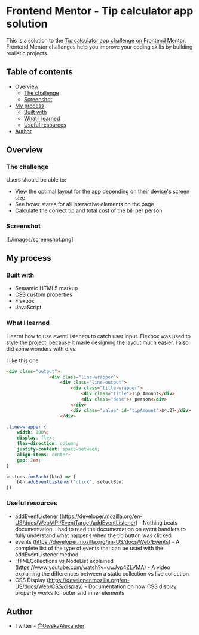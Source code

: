 # Frontend Mentor - Tip calculator app solution

This is a solution to the [Tip calculator app challenge on Frontend Mentor](https://www.frontendmentor.io/challenges/tip-calculator-app-ugJNGbJUX). Frontend Mentor challenges help you improve your coding skills by building realistic projects.

## Table of contents

- [Overview](#overview)
  - [The challenge](#the-challenge)
  - [Screenshot](#screenshot)
- [My process](#my-process)
  - [Built with](#built-with)
  - [What I learned](#what-i-learned)
  - [Useful resources](#useful-resources)
- [Author](#author)


## Overview

### The challenge

Users should be able to:

- View the optimal layout for the app depending on their device's screen size
- See hover states for all interactive elements on the page
- Calculate the correct tip and total cost of the bill per person

### Screenshot

![./images/screenshot.png]


## My process

### Built with

- Semantic HTML5 markup
- CSS custom properties
- Flexbox
- JavaScript

### What I learned

I learnt how to use eventListeners to catch user input. Flexbox was used to style the project, because it made designing the layout much easier. I also did some wonders with divs.

I like this one

```html
<div class="output">
                <div class="line-wrapper">
                    <div class="line-output">
                        <div class="title-wrapper">
                            <div class="Title">Tip Amount</div>
                            <div class="desc">/ person</div>
                        </div>
                        <div class="value" id="tipAmount">$4.27</div>
                    </div>
```
```css
.line-wrapper {
    width: 100%;
    display: flex;
    flex-direction: column;
    justify-content: space-between;
    align-items: center;
    gap: 2em;
}
```
```js
buttons.forEach((btn) => {
    btn.addEventListener("click", selectBtn)
})
```

### Useful resources

- addEventListener (https://developer.mozilla.org/en-US/docs/Web/API/EventTarget/addEventListener) - Nothing beats documentation. I had to read the documentation on event handlers to fully understand what happens when the tip button was clicked
- events (https://developer.mozilla.org/en-US/docs/Web/Events) - A complete list of the type of events that can be used with the addEventListener method
- HTMLCollections vs NodeList explained (https://www.youtube.com/watch?v=uwJyp4ZLVMA) - A video explaining the differences between a static collection vs live collection
- CSS Display (https://developer.mozilla.org/en-US/docs/Web/CSS/display) - Documentation on how CSS display property works for outer and inner elements


## Author

- Twitter - [@OwekaAlexander](https://twitter.com/OwekaAlexander)